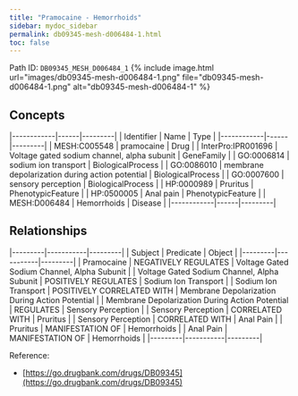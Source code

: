 ```yaml
---
title: "Pramocaine - Hemorrhoids"
sidebar: mydoc_sidebar
permalink: db09345-mesh-d006484-1.html
toc: false 
---
```



Path ID: `DB09345_MESH_D006484_1`
{% include image.html url="images/db09345-mesh-d006484-1.png" file="db09345-mesh-d006484-1.png" alt="db09345-mesh-d006484-1" %}

## Concepts

|------------|------|---------|
| Identifier | Name | Type    |
|------------|------|---------|
| MESH:C005548 | pramocaine | Drug |
| InterPro:IPR001696 | Voltage gated sodium channel, alpha subunit | GeneFamily |
| GO:0006814 | sodium ion transport | BiologicalProcess |
| GO:0086010 | membrane depolarization during action potential | BiologicalProcess |
| GO:0007600 | sensory perception | BiologicalProcess |
| HP:0000989 | Pruritus | PhenotypicFeature |
| HP:0500005 | Anal pain | PhenotypicFeature |
| MESH:D006484 | Hemorrhoids | Disease |
|------------|------|---------|

## Relationships

|---------|-----------|---------|
| Subject | Predicate | Object  |
|---------|-----------|---------|
| Pramocaine | NEGATIVELY REGULATES | Voltage Gated Sodium Channel, Alpha Subunit |
| Voltage Gated Sodium Channel, Alpha Subunit | POSITIVELY REGULATES | Sodium Ion Transport |
| Sodium Ion Transport | POSITIVELY CORRELATED WITH | Membrane Depolarization During Action Potential |
| Membrane Depolarization During Action Potential | REGULATES | Sensory Perception |
| Sensory Perception | CORRELATED WITH | Pruritus |
| Sensory Perception | CORRELATED WITH | Anal Pain |
| Pruritus | MANIFESTATION OF | Hemorrhoids |
| Anal Pain | MANIFESTATION OF | Hemorrhoids |
|---------|-----------|---------|

Reference: 
  - [https://go.drugbank.com/drugs/DB09345](https://go.drugbank.com/drugs/DB09345)
